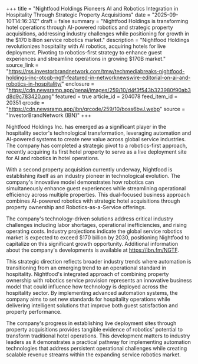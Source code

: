 +++
title = "Nightfood Holdings Pioneers AI and Robotics Integration in Hospitality Through Strategic Property Acquisitions"
date = "2025-09-10T14:16:31Z"
draft = false
summary = "Nightfood Holdings is transforming hotel operations through AI-powered robotics and strategic property acquisitions, addressing industry challenges while positioning for growth in the $170 billion service robotics market."
description = "Nightfood Holdings revolutionizes hospitality with AI robotics, acquiring hotels for live deployment. Pivoting to robotics-first strategy to enhance guest experiences and streamline operations in growing $170B market."
source_link = "https://rss.investorbrandnetwork.com/tmw/techmediabreaks-nightfood-holdings-inc-otcqb-ngtf-featured-in-networknewswire-editorial-on-ai-and-robotics-in-hospitality/"
enclosure = "https://cdn.newsramp.app/genai/images/259/10/d4f3f543b323980f90ab3d8d9c783420.png"
featured = true
article_id = 204078
feed_item_id = 20351
qrcode = "https://cdn.newsramp.app/ibn/qrcode/259/10/boss6bvJ.webp"
source = "InvestorBrandNetwork (IBN)"
+++

<p>Nightfood Holdings Inc. has emerged as a significant player in the hospitality sector's technological transformation, leveraging automation and AI-powered systems to create new value across global service industries. The company has completed a strategic pivot to a robotics-first approach, recently acquiring its first hotel property to serve as a live deployment site for AI and robotics in hotel operations.</p><p>With a second property acquisition currently underway, Nightfood is establishing itself as an industry pioneer in technological evolution. The company's innovative model demonstrates how robotics can simultaneously enhance guest experiences while streamlining operational efficiency across multiple properties. This dual-focused business approach combines AI-powered robotics with strategic hotel acquisitions through property ownership and Robotics-as-a-Service offerings.</p><p>The company's technology-driven solutions address critical industry challenges including labor shortages, operational inefficiencies, and rising operating costs. Industry projections indicate the global service robotics market is expected to exceed $170 billion by 2030, positioning Nightfood to capitalize on this significant growth opportunity. Additional information about the company's developments is available at <a href="https://ibn.fm/NGTF" rel="nofollow" target="_blank">https://ibn.fm/NGTF</a>.</p><p>This strategic direction reflects broader industry trends where automation is transitioning from an emerging trend to an operational standard in hospitality. Nightfood's integrated approach of combining property ownership with robotics service provision represents an innovative business model that could influence how technology is deployed across the hospitality sector. By implementing advanced automation systems, the company aims to set new standards for hospitality operations while delivering intelligent solutions that improve both guest satisfaction and property performance.</p><p>The company's progress in establishing live deployment sites through property acquisitions provides tangible evidence of robotics' potential to transform traditional hotel operations. This development matters to industry leaders as it demonstrates a practical pathway for implementing automation technologies that address persistent operational challenges while creating scalable revenue streams within the expanding service robotics market.</p>